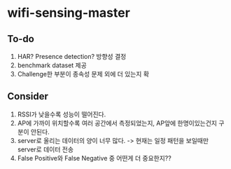 # wifi-sensing-master


## To-do
1. HAR? Presence detection? 방향성 결정
2. benchmark dataset 제공
3. Challenge한 부분이 종속성 문제 외에 더 있는지 확

## Consider
1. RSSI가 낮을수록 성능이 떨어진다.
2. AP에 가까이 위치할수록 여러 공간에서 측정되었는지, AP앞에 한명이있는건지 구분이 안된다.
3. server로 올리는 데이터의 양이 너무 많다. -> 현재는 일정 패턴을 보일때만 server로 데이터 전송
4. False Positive와 False Negative 중 어떤게 더 중요한지??
